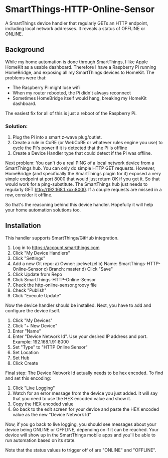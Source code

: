 # SmartThings-HTTP-Online-Sensor
A SmartThings device handler that regularly GETs an HTTP endpoint, including local network addresses.  It reveals a status of OFFLINE or ONLINE.

## Background

While my home automation is done through SmartThings, I like Apple HomeKit as a usable dashboard.
Therefore I have a Raspberry Pi running HomeBridge, and exposing all my SmartThings devices to HomeKit.
The problems were that:
- The Raspberry Pi might lose wifi
- When my router rebooted, the Pi didn't always reconnect
- Sometimes HomeBridge itself would hang, breaking my HomeKit dashboard.

The easiest fix for all of this is just a reboot of the Raspberry Pi.

### Solution:
1) Plug the Pi into a smart z-wave plug/outlet.
2) Create a rule in CoRE (or WebCoRE or whatever rules engine you use) to cycle the Pi's power if it is detected that the Pi is offline
3) Create a Device Handler type that could detect if the Pi was offline.

Next problem:  You can't do a real PING of a local network device from a SmartThings hub.  You can only do simple HTTP GET requests.  However, HomeBridge (and specifically the SmartThings plugin for it) exposed a very simple endpoint at port 8000 that would just return OK if you get it.  So that would work for a ping-substitute.  The SmartThings hub just needs to regularly GET http://192.168.1.xxx:8000.  If a couple requests are missed in a row, consider it offline.

So that's the reasoning behind this device handler.  Hopefully it will help your home automation solutions too.

## Installation

This handler supports SmartThings/GitHub integration.

1) Log in to https://account.smartthings.com
2) Click "My Device Handlers"
3) Click "Settings"
4) Add a new Git repo:
  a) Owner: joelwetzel
  b) Name: SmartThings-HTTP-Online-Sensor
  c) Branch: master
  d) Click "Save"
5) Click Update from Repo
6) Click SmartThings-HTTP-Online-Sensor
7) Check the http-online-sensor.groovy file
8) Check "Publish"
9) Click "Execute Update"

Now the device handler should be installed.  Next, you have to add and configure the device itself.

1) Click "My Devices"
2) Click "+ New Device"
3) Enter "Name"
4) Enter "Device Network Id".  Use your desired IP address and port.  Example: 192.168.1.91:8000
5) Set "Type" to "HTTP Online Sensor"
6) Set Location
7) Set Hub
8) Click Create

Final step:  The Device Network Id actually needs to be hex encoded.  To find and set this encoding:
1) Click "Live Logging"
2) Watch for an error message from the device you just added.  It will say that you need to use the HEX encoded value and show it.
3) Copy the HEX encoded value
4) Go back to the edit screen for your device and paste the HEX encoded value as the new "Device Network Id"

Now, if you go back to live logging, you should see messages about your device being ONLINE or OFFLINE, depending on if it can be reached.  Your device will show up in the SmartThings mobile apps and you'll be able to run automation based on its state.

Note that the status values to trigger off of are "ONLINE" and "OFFLINE".  

